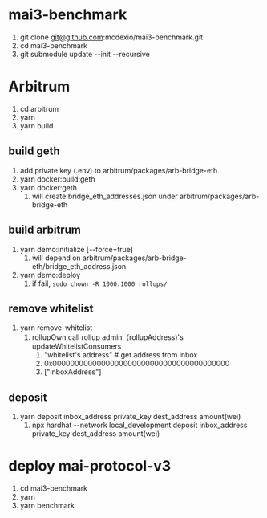 # mai3-benchmark

1. git clone git@github.com:mcdexio/mai3-benchmark.git
2. cd mai3-benchmark
3. git submodule update --init --recursive

# Arbitrum
1. cd arbitrum
2. yarn
3. yarn build
## build geth
1. add private key (.env) to arbitrum/packages/arb-bridge-eth
2. yarn docker:build:geth
3. yarn docker:geth
   1. will create bridge_eth_addresses.json under arbitrum/packages/arb-bridge-eth
## build arbitrum
1. yarn demo:initialize [--force=true]
   1. will depend on arbitrum/packages/arb-bridge-eth/bridge_eth_address.json
2. yarn demo:deploy
   1. if fail, `sudo chown -R 1000:1000 rollups/`
## remove whitelist
1. yarn remove-whitelist
   1. rollupOwn call rollup admin（rollupAddress)'s updateWhitelistConsumers
      1. "whitelist's address" # get address from inbox
      2. 0x0000000000000000000000000000000000000000
      3. ["inboxAddress"]
## deposit
1. yarn deposit inbox_address private_key dest_address amount(wei)
   1. npx hardhat --network local_development deposit inbox_address private_key dest_address amount(wei)

# deploy mai-protocol-v3
1. cd mai3-benchmark
2. yarn
3. yarn benchmark
